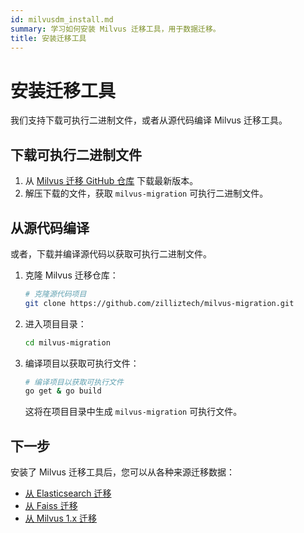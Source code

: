 ```yaml
---
id: milvusdm_install.md
summary: 学习如何安装 Milvus 迁移工具，用于数据迁移。
title: 安装迁移工具
---
```


# 安装迁移工具

我们支持下载可执行二进制文件，或者从源代码编译 Milvus 迁移工具。

## 下载可执行二进制文件

1. 从 [Milvus 迁移 GitHub 仓库](https://github.com/zilliztech/milvus-migration/tags) 下载最新版本。
2. 解压下载的文件，获取 `milvus-migration` 可执行二进制文件。

## 从源代码编译

或者，下载并编译源代码以获取可执行二进制文件。

1. 克隆 Milvus 迁移仓库：

    ```bash
    # 克隆源代码项目
    git clone https://github.com/zilliztech/milvus-migration.git
    ```
    
2. 进入项目目录：

    ```bash
    cd milvus-migration
    ```
    
3. 编译项目以获取可执行文件：

    ```bash
    # 编译项目以获取可执行文件
    go get & go build
    ```
    
    这将在项目目录中生成 `milvus-migration` 可执行文件。

## 下一步

安装了 Milvus 迁移工具后，您可以从各种来源迁移数据：

- [从 Elasticsearch 迁移](es2m.md)
- [从 Faiss 迁移](f2m.md)
- [从 Milvus 1.x 迁移](m2m.md)